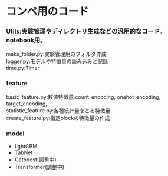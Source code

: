 # コンペ用のコード 
### Utils:実験管理やディレクトリ生成などの汎用的なコード。notebook用。
make_folder.py:実験管理用のフォルダ作成<br>
logger.py:モデルや特徴量の読み込みと記録<br>
time.py:Timer<br>


### feature
basic_feature.py:数値特徴量,count_encoding, onehot_encoding, target_encoding,  
statistic_feature.py:各種統計量をとる特徴量<br>
create_feature.py:指定blockの特徴量の作成

### model
* lightGBM
* TabNet
* Catboost(調整中)
* Transformer(調整中)

